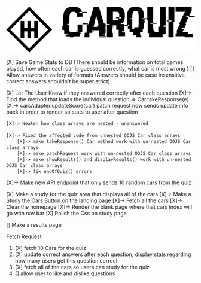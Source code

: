 ![Car Quiz Logo](./front-end/logo/default-monochrome-black.svg)

[X] Save Game Stats to DB 
    (There should be information on total games played,
    how often each car is guessed correctly, 
    what car is most wrong )
[] Allow answers in variety of formats
    (Answers should be case insensitive, 
    correct answers shouldn't be super strict)

[X] Let The User Know if they answered correctly after each question 
    [X]-> Find the method that loads the individual question => Car.takeResponse(e)
        [X]-> carsAdapter.updateScore(car) patch request now sends update info back in order to render so stats to user after question

    [X]-> Neaten how class arrays are nested - unanswered

    [X]-> Fixed the affected code from unnested OOJS Car class arrays
        [X]-> make takeResponse() Car method work with un-nested OOJS Car class arrays
        [X]-> make patchRequest work with un-nested OOJS Car class arrays
        [X]-> make showResults() and displayResults() work with un-nested OOJS Car class arrays
        [X]-> fix endOfQuiz() errors

[X]-> Make new API endpoint that only sends 10 random cars from the quiz

[X] Make a study for the quiz area that displays all of the cars 
    [X]-> Make a Study the Cars Button on the landing page 
    [X]-> Fetch all the cars
    [X]-> Clear the homepage
    [X]-> Render the blank page where that cars index will go with nav bar
[X] Polish the Css on study page 

[] Make a results page 


Fetch Request
1. [X] fetch 10 Cars for the quiz 
2. [X] update correct answers after each question, display stats regarding how many users get this question correct
3. [X] fetch all of the cars so users can study for the quiz 
4. [] allow user to like and dislike questions 
